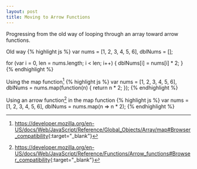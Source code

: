 ```yaml
---
layout: post
title: Moving to Arrow Functions
---
```


Progressing from the old way of looping through an array toward arrow functions.

Old way
{% highlight js %}
var nums = [1, 2, 3, 4, 5, 6],
    dblNums = [];

for (var i = 0, len = nums.length; i < len; i++) {
  dblNums[i] = nums[i] * 2;
}
{% endhighlight %}

Using the map function[^map]
{% highlight js %}
var nums = [1, 2, 3, 4, 5, 6],
    dblNums = nums.map(function(n) {
      return n * 2;
    });
{% endhighlight %}

Using an arrow function[^arrow] in the map function
{% highlight js %}
var nums = [1, 2, 3, 4, 5, 6],
    dblNums = nums.map(n => n * 2);
{% endhighlight %}

[^map]: <https://developer.mozilla.org/en-US/docs/Web/JavaScript/Reference/Global_Objects/Array/map#Browser_compatibility>{:target="_blank"}
[^arrow]: <https://developer.mozilla.org/en-US/docs/Web/JavaScript/Reference/Functions/Arrow_functions#Browser_compatibility>{:target="_blank"}